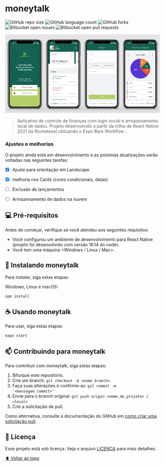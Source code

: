 # moneytalk

<!---Esses são exemplos. Veja https://shields.io para outras pessoas ou para personalizar este conjunto de escudos. Você pode querer incluir dependências, status do projeto e informações de licença aqui--->

![GitHub repo size](https://img.shields.io/github/repo-size/lucasaraujoo/moneytalk?style=for-the-badge)
![GitHub language count](https://img.shields.io/github/languages/count/lucasaraujoo/moneytalk?style=for-the-badge)
![GitHub forks](https://img.shields.io/github/forks/lucasaraujoo/moneytalk?style=for-the-badge)
![Bitbucket open issues](https://img.shields.io/bitbucket/issues/lucasaraujoo/moneytalk?style=for-the-badge)
![Bitbucket open pull requests](https://img.shields.io/bitbucket/pr-raw/lucasaraujoo/moneytalk?style=for-the-badge)

<img src="screens.png" alt="screens">

> Aplicativo de controle de finanças com login social e armazenamento local de dados. Projeto desenvolvido a partir da trilha de React Native 2021 da Rocketseat utilizando o Expo Bare Workflow .

### Ajustes e melhorias

O projeto ainda está em desenvolvimento e as próximas atualizações serão voltadas nas seguintes tarefas:

- [X] Ajuste para orientação em Landscape
- [X] melhoria nos Cards (cores condicionais, datas)
- [ ] Exclusão de lançamentos
- [ ] Armazenamento de dados na nuvem


## 💻 Pré-requisitos

Antes de começar, verifique se você atendeu aos seguintes requisitos:
<!---Estes são apenas requisitos de exemplo. Adicionar, duplicar ou remover conforme necessário--->
* Você configurou um ambiente de desenvolvimento para React Native (projeto foi desenvolvido com versão 16.14 do node).
* Você tem uma máquina <Windows / Linux / Mac>. 


## 🚀 Instalando moneytalk

Para instalar, siga estas etapas:


Windows, Linux e macOS:
```
npm install
```

## ☕ Usando moneytalk

Para usar, siga estas etapas:

```
expo start
```


## 📫 Contribuindo para moneytalk
<!---Se o seu README for longo ou se você tiver algum processo ou etapas específicas que deseja que os contribuidores sigam, considere a criação de um arquivo CONTRIBUTING.md separado--->
Para contribuir com moneytalk, siga estas etapas:

1. Bifurque este repositório.
2. Crie um branch: `git checkout -b <nome_branch>`.
3. Faça suas alterações e confirme-as: `git commit -m '<mensagem_commit>'`
4. Envie para o branch original: `git push origin <nome_do_projeto> / <local>`
5. Crie a solicitação de pull.

Como alternativa, consulte a documentação do GitHub em [como criar uma solicitação pull](https://help.github.com/en/github/collaborating-with-issues-and-pull-requests/creating-a-pull-request).



## 📝 Licença

Esse projeto está sob licença. Veja o arquivo [LICENÇA](LICENSE.md) para mais detalhes.

[⬆ Voltar ao topo](#nome-do-projeto)<br>
